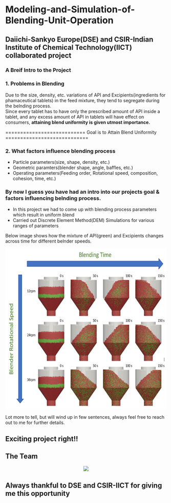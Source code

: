 # Modeling-and-Simulation-of-Blending-Unit-Operation
## Daiichi-Sankyo Europe(DSE) and CSIR-Indian Institute of Chemical Technology(IICT) collaborated project <br>

### A Breif Intro to the Project <br>
### 1. Problems in Blending

Due to the size, density, etc. variations of API and Excipients(ingredients for phamaceutical tablets) in the feed mixture, they tend to segregate during the belnding process.<br>
Since every tablet has to have only the prescribed amount of API inside a tablet, and any excess amount of API in tablets will have effect on consumers, **attaining blend uniformity is given utmost importance.** <br>

=========================== Goal is to Attain Blend Uniformity ============================

### 2. What factors influence blending process
- Particle parameters(size, shape, density, etc.)
- Geometric paramters(blender shape, angle, baffles, etc.)
- Operating parameters(Feeding order, Rotational speed, composition, cohesion, time, etc.)

### By now I guess you have had an intro into our projects goal & factors influencing belnding process.

- In this project we had to come up with blending process parameters which result in uniform blend
- Carried out Discrete Element Method(DEM) Simulations for various ranges of parameters

Below image shows how the mixture of API(green) and Excipients changes across time for different belnder speeds.

<img src="https://github.com/shivavaddagani/Modeling-and-Simulation-of-Blending-Unit-Operation/blob/master/Images/Picture1.png" alt="alt text" width="600" height="500">

Lot more to tell, but will wind up in few sentences, always feel free to reach out to me for further details.

## Exciting project right!!

## The Team

<p align="center">
  <img src="https://github.com/shivavaddagani/Modeling-and-Simulation-of-Blending-Unit-Operation/blob/master/Images/IMG_3363.JPG"/>
</p>

## Always thankful to DSE and CSIR-IICT for giving me this opportunity
